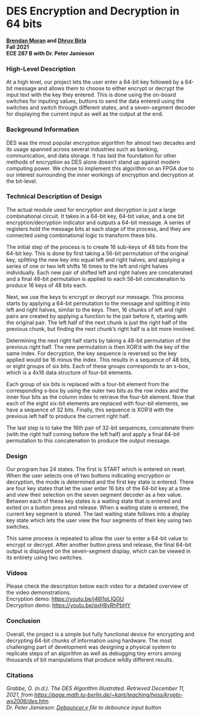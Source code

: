 # DES Encryption and Decryption in 64 bits

**[Brendan Moran](https://github.com/brenmor24) and [Dhruv Birla](https://github.com/birlad)**\
**Fall 2021**\
**ECE 287 B with Dr. Peter Jamieson**

### High-Level Description
At a high level, our project lets the user enter a 64-bit key followed by a 64-bit message and allows them to choose to either encrypt or decrypt the input text with the key they entered. This is done using the on-board switches for inputing values, buttons to send the data entered using the switches and switch through different states, and a seven-segment decoder for displaying the current input as well as the output at the end.

### Background Information
DES was the most popular encryption algorithm for almost two decades and its usage spanned across several industries such as banking, communication, and data storage. It has laid the foundation for other methods of encryption as DES alone doesn’t stand up against modern computing power. We chose to implement this algorithm on an FPGA due to our interest surrounding the inner workings of encryption and decryption at the bit-level.

### Technical Description of Design
The actual module used for encryption and decryption is just a large combinational circuit. It takes in a 64-bit key, 64-bit value, and a one bit encryption/decryption indicator and outputs a 64-bit message. A series of registers hold the message bits at each stage of the process, and they are connected using combinational logic to transform these bits. 

The initial step of the process is to create 16 sub-keys of 48 bits from the 64-bit key. This is done by first taking a 56-bit permutation of the original key, splitting the new key into equal left and right halves, and applying a series of one or two left shifts 16 times to the left and right halves individually. Each new pair of shifted left and right halves are concatenated and a final 48-bit permutation is applied to each 56-bit concatenation to produce 16 keys of 48 bits each.

Next, we use the keys to encrypt or decrypt our message. This process starts by applying a 64-bit permutation to the message and splitting it into left and right halves, similar to the keys. Then, 16 chunks of left and right pairs are created by applying a function to the pair before it, starting with the original pair. The left half of the next chunk is just the right half of the previous chunk, but finding the next chunk’s right half is a bit more involved. 

Determining the next right half starts by taking a 48-bit permutation of the previous right half. The new permutation is then XOR’d with the key of the same index. For decryption, the key sequence is reversed so the key applied would be 16 minus the index. This results in a sequence of 48 bits, or eight groups of six bits. Each of these groups corresponds to an s-box, which is a 4x16 data structure of four-bit elements. 

Each group of six bits is replaced with a four-bit element from the corresponding s-box by using the outer two bits as the row index and the inner four bits as the column index to retrieve the four-bit element. Now that each of the eight six-bit elements are replaced with four-bit elements, we have a sequence of 32 bits. Finally, this sequence is XOR’d with the previous left half to produce the current right half.

The last step is to take the 16th pair of 32-bit sequences, concatenate them (with the right half coming before the left half) and apply a final 64-bit permutation to this concatenation to produce the output message.

### Design
Our program has 24 states. The first is START which is entered on reset. When the user selects one of two buttons indicating encryption or decryption, the mode is determined and the first key state is entered. There are four key states that let the user enter 16 bits of the 64-bit key at a time and view their selection on the seven segment decoder as a hex value. Between each of these key states is a waiting state that is entered and exited on a button press and release. When a waiting state is entered, the current key segment is stored. The last waiting state follows into a display key state which lets the user view the four segments of their key using two switches. 

This same process is repeated to allow the user to enter a 64-bit value to encrypt or decrypt. After another button press and release, the final 64-bit output is displayed on the seven-segment display, which can be viewed in its entirety using two switches.

### Videos
Please check the description below each video for a detailed overview of the video demonstrations.\
Encryption demo: https://youtu.be/j46l1pLIQGU \
Decryption demo: https://youtu.be/qxH8vRhPbHY

### Conclusion
Overall, the project is a simple but fully functional device for encrypting and decrypting 64-bit chunks of information using hardware. The most challenging part of development was designing a physical system to replicate steps of an algorithm as well as debugging tiny errors among thousands of bit manipulations that produce wildly different results.

### Citations
*Grabbe, O. (n.d.). The DES Algorithm Illustrated. Retrieved December 11, 2021, from https://page.math.tu-berlin.de/~kant/teaching/hess/krypto-ws2006/des.htm.* \
*Dr. Peter Jamieson: [Debouncer.v](des_encr_decr/debouncer.v) file to debounce input button*
